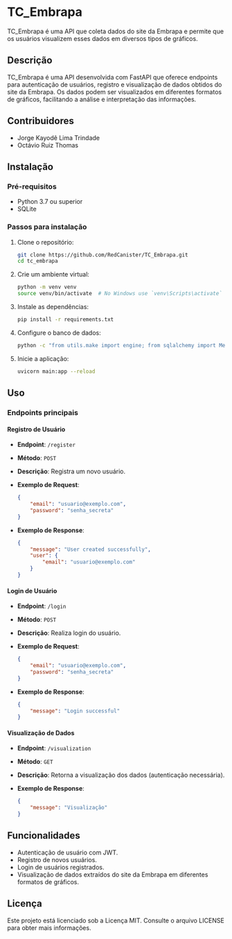 # TC_Embrapa

TC_Embrapa é uma API que coleta dados do site da Embrapa e permite que os usuários visualizem esses dados em diversos tipos de gráficos.

## Descrição

TC_Embrapa é uma API desenvolvida com FastAPI que oferece endpoints para autenticação de usuários, registro e visualização de dados obtidos do site da Embrapa. Os dados podem ser visualizados em diferentes formatos de gráficos, facilitando a análise e interpretação das informações.

## Contribuidores

- Jorge Kayodê Lima Trindade
- Octávio Ruiz Thomas

## Instalação

### Pré-requisitos

- Python 3.7 ou superior
- SQLite

### Passos para instalação

1. Clone o repositório:
    ```bash
    git clone https://github.com/RedCanister/TC_Embrapa.git
    cd tc_embrapa
    ```

2. Crie um ambiente virtual:
    ```bash
    python -m venv venv
    source venv/bin/activate  # No Windows use `venv\Scripts\activate`
    ```

3. Instale as dependências:
    ```bash
    pip install -r requirements.txt
    ```

4. Configure o banco de dados:
    ```bash
    python -c "from utils.make import engine; from sqlalchemy import MetaData; metadata = MetaData(bind=engine); metadata.create_all()"
    ```

5. Inicie a aplicação:
    ```bash
    uvicorn main:app --reload
    ```

## Uso

### Endpoints principais

#### Registro de Usuário

- **Endpoint**: `/register`
- **Método**: `POST`
- **Descrição**: Registra um novo usuário.

- **Exemplo de Request**:
    ```json
    {
        "email": "usuario@exemplo.com",
        "password": "senha_secreta"
    }
    ```

- **Exemplo de Response**:
    ```json
    {
        "message": "User created successfully",
        "user": {
            "email": "usuario@exemplo.com"
        }
    }
    ```

#### Login de Usuário

- **Endpoint**: `/login`
- **Método**: `POST`
- **Descrição**: Realiza login do usuário.

- **Exemplo de Request**:
    ```json
    {
        "email": "usuario@exemplo.com",
        "password": "senha_secreta"
    }
    ```

- **Exemplo de Response**:
    ```json
    {
        "message": "Login successful"
    }
    ```

#### Visualização de Dados

- **Endpoint**: `/visualization`
- **Método**: `GET`
- **Descrição**: Retorna a visualização dos dados (autenticação necessária).

- **Exemplo de Response**:
    ```json
    {
        "message": "Visualização"
    }
    ```

## Funcionalidades

- Autenticação de usuário com JWT.
- Registro de novos usuários.
- Login de usuários registrados.
- Visualização de dados extraídos do site da Embrapa em diferentes formatos de gráficos.

## Licença

Este projeto está licenciado sob a Licença MIT. Consulte o arquivo LICENSE para obter mais informações.
